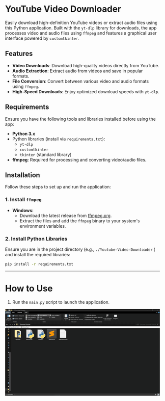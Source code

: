 # YouTube Video Downloader
Easily download high-definition YouTube videos or extract audio files using this Python application. Built with the `yt-dlp` library for downloads, the app processes video and audio files using `ffmpeg` and features a graphical user interface powered by `customtkinter`.

## Features
- **Video Downloads**: Download high-quality videos directly from YouTube.
- **Audio Extraction**: Extract audio from videos and save in popular formats.
- **File Conversion**: Convert between various video and audio formats using `ffmpeg`.
- **High-Speed Downloads**: Enjoy optimized download speeds with `yt-dlp`.

## Requirements
Ensure you have the following tools and libraries installed before using the app:
- **Python 3.x**
- Python libraries (install via `requirements.txt`):
  - `yt-dlp`
  - `customtkinter`
  - `tkinter` (standard library)
- **ffmpeg**: Required for processing and converting video/audio files.

## Installation
Follow these steps to set up and run the application:

### 1. Install `ffmpeg`
- **Windows**: 
  - Download the latest release from [ffmpeg.org](https://ffmpeg.org/download.html). 
  - Extract the files and add the `ffmpeg` binary to your system's environment variables.

### 2. Install Python Libraries
Ensure you are in the project directory (e.g., `./Youtube-Video-Downloader` ) and install the required libraries:
```sh
pip install -r requirements.txt
```
---- 
# How to Use
1. Run the `main.py` script to launch the application.

![demostration](demostration.gif)